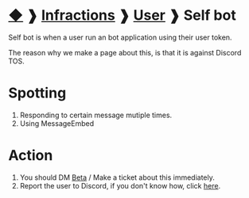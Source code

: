 # [◆](/) ❱ [Infractions](/Infractions) ❱ [User](/Infractions/User) ❱ Self bot

Self bot is when a user run an bot application using their user token.

The reason why we make a page about this, is that it is against Discord TOS.

# Spotting

1. Responding to certain message mutiple times.
2. Using MessageEmbed

# Action

1. You should DM [Beta](/Roles/Beta) / Make a ticket about this immediately.
2. Report the user to Discord, if you don't know how, click [here](https://support.discord.com/hc/en-us/articles/360000291932-How-to-Properly-Report-Issues-to-Trust-Safety).
